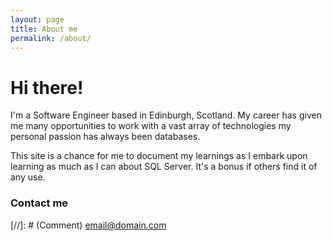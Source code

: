 ```yaml
---
layout: page
title: About me
permalink: /about/
---
```


# Hi there!

I'm a Software Engineer based in Edinburgh, Scotland. My career has given me many opportunities to work with a vast array of technologies my  personal passion has always been databases.

This site is a chance for me to document my learnings as I embark upon learning as much as I can about SQL Server. It's a bonus if others find it of any use. 

### Contact me

[//]: # (Comment)  [email@domain.com](mailto:robertmcbryde83@gmail.com)
